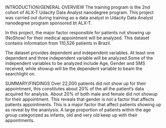 INTRODUCTION/GENERAL OVERVIEW
The training program is the 2nd cohort of ALX-T Udacity Data Analyst nanodegree program.
This project was carried out during training as a data analyst in Udacity Data Analyst nanodegree program sponsored bt ALX-T.


In this project, the major factor responsible for patients not showing up (NoShow) for their medical appointment will be analyzed. This dataset contains information from 110,526 patients in Brazil.

The dataset provides dependent and independent variables. At least one dependent and three independent variable will be analyzed.Some of the independent variables to be analyzed include Age, Gender and SMS received, while showup will be the dependent variable to beam the searchlight on.

SUMMARY/FINDINGS
Over 22,000 patients did not show up for their appointment, this constitutes about 20% of the all the patient’s data acquired for analysis. About 20% of both male and female did not showup for their appointment. This reveals that gender is not a factor that affects patients appointments.
This is a major factor that affect patients showing up as reveal by the ananlysis. A large proportion of patients within the age group categorized as infants, old and very old keep up with their appointments.
